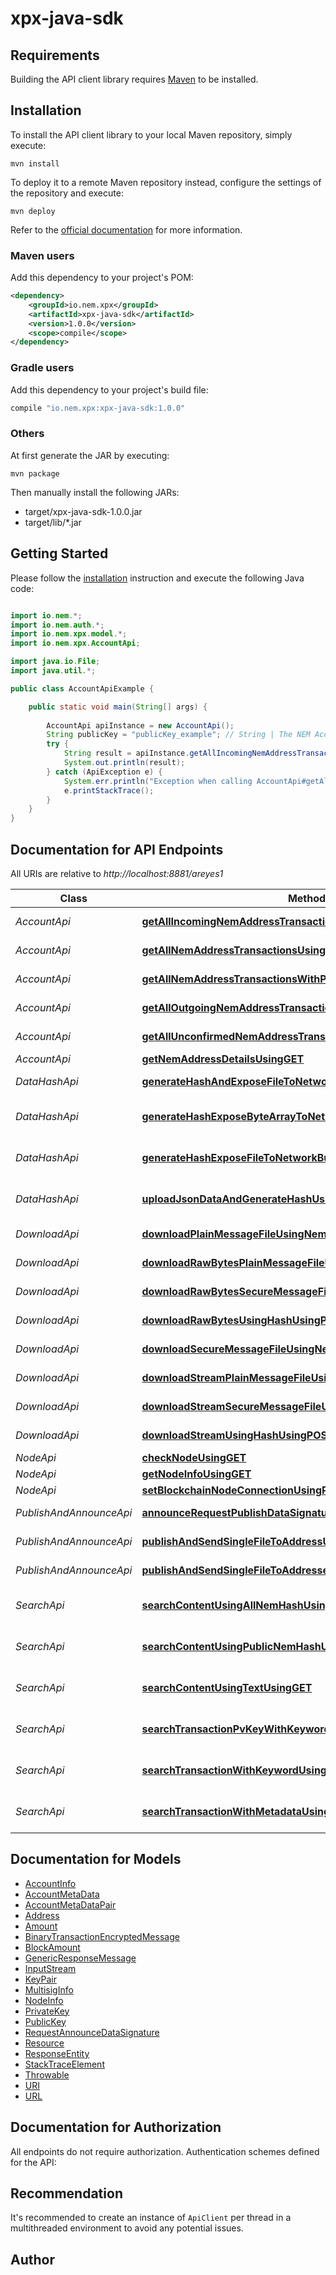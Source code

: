 # xpx-java-sdk

## Requirements

Building the API client library requires [Maven](https://maven.apache.org/) to be installed.

## Installation

To install the API client library to your local Maven repository, simply execute:

```shell
mvn install
```

To deploy it to a remote Maven repository instead, configure the settings of the repository and execute:

```shell
mvn deploy
```

Refer to the [official documentation](https://maven.apache.org/plugins/maven-deploy-plugin/usage.html) for more information.

### Maven users

Add this dependency to your project's POM:

```xml
<dependency>
    <groupId>io.nem.xpx</groupId>
    <artifactId>xpx-java-sdk</artifactId>
    <version>1.0.0</version>
    <scope>compile</scope>
</dependency>
```

### Gradle users

Add this dependency to your project's build file:

```groovy
compile "io.nem.xpx:xpx-java-sdk:1.0.0"
```

### Others

At first generate the JAR by executing:

    mvn package

Then manually install the following JARs:

* target/xpx-java-sdk-1.0.0.jar
* target/lib/*.jar

## Getting Started

Please follow the [installation](#installation) instruction and execute the following Java code:

```java

import io.nem.*;
import io.nem.auth.*;
import io.nem.xpx.model.*;
import io.nem.xpx.AccountApi;

import java.io.File;
import java.util.*;

public class AccountApiExample {

    public static void main(String[] args) {
        
        AccountApi apiInstance = new AccountApi();
        String publicKey = "publicKey_example"; // String | The NEM Account Public Key
        try {
            String result = apiInstance.getAllIncomingNemAddressTransactionsUsingGET(publicKey);
            System.out.println(result);
        } catch (ApiException e) {
            System.err.println("Exception when calling AccountApi#getAllIncomingNemAddressTransactionsUsingGET");
            e.printStackTrace();
        }
    }
}

```

## Documentation for API Endpoints

All URIs are relative to *http://localhost:8881/areyes1*

Class | Method | HTTP request | Description
------------ | ------------- | ------------- | -------------
*AccountApi* | [**getAllIncomingNemAddressTransactionsUsingGET**](docs/AccountApi.md#getAllIncomingNemAddressTransactionsUsingGET) | **GET** /account/get/all-incoming-transactions/{publicKey} | getAllIncomingNemAddressTransactions
*AccountApi* | [**getAllNemAddressTransactionsUsingGET**](docs/AccountApi.md#getAllNemAddressTransactionsUsingGET) | **GET** /account/get/all-transactions/{publicKey} | getAllNemAddressTransactions
*AccountApi* | [**getAllNemAddressTransactionsWithPageSizeUsingGET**](docs/AccountApi.md#getAllNemAddressTransactionsWithPageSizeUsingGET) | **GET** /account/get/all-transactions/{publicKey}/{pageSize} | getAllNemAddressTransactionsWithPageSize
*AccountApi* | [**getAllOutgoingNemAddressTransactionsUsingGET**](docs/AccountApi.md#getAllOutgoingNemAddressTransactionsUsingGET) | **GET** /account/get/all-outgoing-transactions/{publicKey} | getAllOutgoingNemAddressTransactions
*AccountApi* | [**getAllUnconfirmedNemAddressTransactionsUsingGET**](docs/AccountApi.md#getAllUnconfirmedNemAddressTransactionsUsingGET) | **GET** /account/get/all-unconfirmed-transactions/{publicKey} | getAllUnconfirmedNemAddressTransactions
*AccountApi* | [**getNemAddressDetailsUsingGET**](docs/AccountApi.md#getNemAddressDetailsUsingGET) | **GET** /account/get/info/{publicKey} | Get the NEM Address Details
*DataHashApi* | [**generateHashAndExposeFileToNetworkUsingPOST**](docs/DataHashApi.md#generateHashAndExposeFileToNetworkUsingPOST) | **POST** /datahash/upload/generate | Generates the encrypted datahash and uploads the file in the process.
*DataHashApi* | [**generateHashExposeByteArrayToNetworkBuildAndSignUsingPOST**](docs/DataHashApi.md#generateHashExposeByteArrayToNetworkBuildAndSignUsingPOST) | **POST** /datahash/upload/data/generate-sign | This endpoint can be used to generate the transaction along with the data hash with the private key signature.
*DataHashApi* | [**generateHashExposeFileToNetworkBuildAndSignUsingPOST**](docs/DataHashApi.md#generateHashExposeFileToNetworkBuildAndSignUsingPOST) | **POST** /datahash/upload/generate-sign | This endpoint can be used to generate the transaction along with the data hash with the private key signature.
*DataHashApi* | [**uploadJsonDataAndGenerateHashUsingPOST**](docs/DataHashApi.md#uploadJsonDataAndGenerateHashUsingPOST) | **POST** /datahash/upload/data/generate | Generates the encrypted datahash and uploads the JSON Format String data to the P2P Storage Network.
*DownloadApi* | [**downloadPlainMessageFileUsingNemHashUsingGET**](docs/DownloadApi.md#downloadPlainMessageFileUsingNemHashUsingGET) | **GET** /download/data/plain/{nemhash} | Download resource/file using NEM Transaction Hash
*DownloadApi* | [**downloadRawBytesPlainMessageFileUsingNemHashUsingGET**](docs/DownloadApi.md#downloadRawBytesPlainMessageFileUsingNemHashUsingGET) | **GET** /download/data/plain/rawbytes/{nemhash} | Download plain resource/file using NEM Transaction Hash
*DownloadApi* | [**downloadRawBytesSecureMessageFileUsingNemHashUsingGET**](docs/DownloadApi.md#downloadRawBytesSecureMessageFileUsingNemHashUsingGET) | **GET** /download/data/secure/rawbytes/{nemhash} | Download secured resource/file using NEM Transaction Hash
*DownloadApi* | [**downloadRawBytesUsingHashUsingPOST**](docs/DownloadApi.md#downloadRawBytesUsingHashUsingPOST) | **POST** /download/data/rawbytes | Download secured encrypted resource/file using Data Hash
*DownloadApi* | [**downloadSecureMessageFileUsingNemHashUsingGET**](docs/DownloadApi.md#downloadSecureMessageFileUsingNemHashUsingGET) | **GET** /download/data/secure/{nemhash} | Download resource/file using NEM Transaction Hash
*DownloadApi* | [**downloadStreamPlainMessageFileUsingNemHashUsingGET**](docs/DownloadApi.md#downloadStreamPlainMessageFileUsingNemHashUsingGET) | **GET** /download/data/plain/stream/{nemhash} | Download plain resource/file using NEM Transaction Hash
*DownloadApi* | [**downloadStreamSecureMessageFileUsingNemHashUsingGET**](docs/DownloadApi.md#downloadStreamSecureMessageFileUsingNemHashUsingGET) | **GET** /download/data/secure/stream/{nemhash} | Download secured resource/file using NEM Transaction Hash
*DownloadApi* | [**downloadStreamUsingHashUsingPOST**](docs/DownloadApi.md#downloadStreamUsingHashUsingPOST) | **POST** /download/data/stream | Download secured encrypted resource/file using Data Hash
*NodeApi* | [**checkNodeUsingGET**](docs/NodeApi.md#checkNodeUsingGET) | **GET** /node/check | Check if the Storage Node is up and running.
*NodeApi* | [**getNodeInfoUsingGET**](docs/NodeApi.md#getNodeInfoUsingGET) | **GET** /node/info | Get Storage Node Information
*NodeApi* | [**setBlockchainNodeConnectionUsingPOST**](docs/NodeApi.md#setBlockchainNodeConnectionUsingPOST) | **POST** /node/set/blockchain/connection | Get Storage Node Information
*PublishAndAnnounceApi* | [**announceRequestPublishDataSignatureUsingPOST**](docs/PublishAndAnnounceApi.md#announceRequestPublishDataSignatureUsingPOST) | **POST** /publish/announce | Announce the DataHash to NEM/P2P Storage and P2P Database
*PublishAndAnnounceApi* | [**publishAndSendSingleFileToAddressUsingPOST**](docs/PublishAndAnnounceApi.md#publishAndSendSingleFileToAddressUsingPOST) | **POST** /publish/single/to/{address} | Store a single file that can only be access by the given address
*PublishAndAnnounceApi* | [**publishAndSendSingleFileToAddressesUsingPOST**](docs/PublishAndAnnounceApi.md#publishAndSendSingleFileToAddressesUsingPOST) | **POST** /publish/single/to/addresses | Store a single file that can only be access by the given addresses
*SearchApi* | [**searchContentUsingAllNemHashUsingGET**](docs/SearchApi.md#searchContentUsingAllNemHashUsingGET) | **GET** /search/all/content/hash/{nemHash} | Search through all the owner&#39;s documents to find a content that matches the text specified.
*SearchApi* | [**searchContentUsingPublicNemHashUsingGET**](docs/SearchApi.md#searchContentUsingPublicNemHashUsingGET) | **GET** /search/public/content/hash/{nemHash} | Search through all the owner&#39;s documents to find a content that matches the text specified.
*SearchApi* | [**searchContentUsingTextUsingGET**](docs/SearchApi.md#searchContentUsingTextUsingGET) | **GET** /search/public/content/{text} | Search through all the owner&#39;s documents to find a content that matches the text specified.
*SearchApi* | [**searchTransactionPvKeyWithKeywordUsingGET**](docs/SearchApi.md#searchTransactionPvKeyWithKeywordUsingGET) | **GET** /search/all/content/keyword/{keywords} | Search through all the owners documents to find a content that matches the text specified.
*SearchApi* | [**searchTransactionWithKeywordUsingGET**](docs/SearchApi.md#searchTransactionWithKeywordUsingGET) | **GET** /search/public/content/keyword/{keywords} | Search through all the owners documents to find a content that matches the text specified.
*SearchApi* | [**searchTransactionWithMetadataUsingGET**](docs/SearchApi.md#searchTransactionWithMetadataUsingGET) | **GET** /search/public/content/metadata/{text} | Search through all the owners documents to find a key that matches the specified parameter key


## Documentation for Models

 - [AccountInfo](docs/AccountInfo.md)
 - [AccountMetaData](docs/AccountMetaData.md)
 - [AccountMetaDataPair](docs/AccountMetaDataPair.md)
 - [Address](docs/Address.md)
 - [Amount](docs/Amount.md)
 - [BinaryTransactionEncryptedMessage](docs/BinaryTransactionEncryptedMessage.md)
 - [BlockAmount](docs/BlockAmount.md)
 - [GenericResponseMessage](docs/GenericResponseMessage.md)
 - [InputStream](docs/InputStream.md)
 - [KeyPair](docs/KeyPair.md)
 - [MultisigInfo](docs/MultisigInfo.md)
 - [NodeInfo](docs/NodeInfo.md)
 - [PrivateKey](docs/PrivateKey.md)
 - [PublicKey](docs/PublicKey.md)
 - [RequestAnnounceDataSignature](docs/RequestAnnounceDataSignature.md)
 - [Resource](docs/Resource.md)
 - [ResponseEntity](docs/ResponseEntity.md)
 - [StackTraceElement](docs/StackTraceElement.md)
 - [Throwable](docs/Throwable.md)
 - [URI](docs/URI.md)
 - [URL](docs/URL.md)


## Documentation for Authorization

All endpoints do not require authorization.
Authentication schemes defined for the API:

## Recommendation

It's recommended to create an instance of `ApiClient` per thread in a multithreaded environment to avoid any potential issues.

## Author



